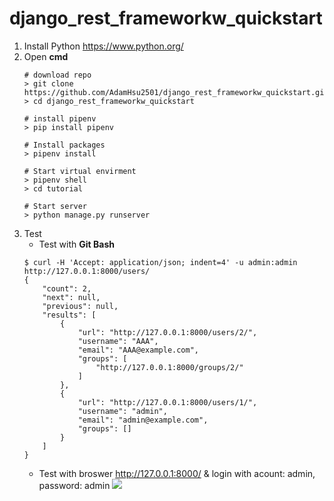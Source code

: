 # django_rest_frameworkw_quickstart


1. Install Python <https://www.python.org/>
2. Open ****cmd****
    ```
    # download repo
    > git clone https://github.com/AdamHsu2501/django_rest_frameworkw_quickstart.git
    > cd django_rest_frameworkw_quickstart
    
    # install pipenv
    > pip install pipenv
    
    # Install packages
    > pipenv install
    
    # Start virtual envirment
    > pipenv shell
    > cd tutorial
    
    # Start server
    > python manage.py runserver
    ````
3. Test
    * Test with ****Git Bash****
    ```
    $ curl -H 'Accept: application/json; indent=4' -u admin:admin http://127.0.0.1:8000/users/
    {
        "count": 2,
        "next": null,
        "previous": null,
        "results": [
            {
                "url": "http://127.0.0.1:8000/users/2/",
                "username": "AAA",
                "email": "AAA@example.com",
                "groups": [
                    "http://127.0.0.1:8000/groups/2/"
                ]
            },
            {
                "url": "http://127.0.0.1:8000/users/1/",
                "username": "admin",
                "email": "admin@example.com",
                "groups": []
            }
        ]
    }
    ```
    * Test with broswer http://127.0.0.1:8000/ & login with acount: admin, password: admin 
![](https://i.imgur.com/OJnwbxY.png)